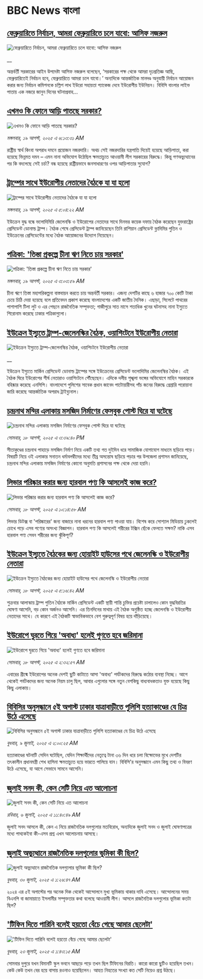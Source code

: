 # BBC News বাংলা## [ফেব্রুয়ারিতে নির্বাচন, আমরা ফেব্রুয়ারিতে চলে যাবো: আসিফ নজরুল](https://www.bbc.co.uk/bengali/live/cx23gxm2vzyt?at_medium=RSS&at_campaign=rss?at_campaign=githubrss)![ফেব্রুয়ারিতে নির্বাচন, আমরা ফেব্রুয়ারিতে চলে যাবো: আসিফ নজরুল](https://ichef.bbci.co.uk/ace/standard/240/cpsprodpb/49fe/live/2d3a6bc0-7cdf-11f0-a34f-318be3fb0481.jpg)__অন্তর্বর্তী সরকারের আইন উপদেষ্টা আসিফ নজরুল বলেছেন, ‘সরকারের পক্ষ থেকে আমরা দৃঢপ্রতিজ্ঞ আছি, ফেব্রুয়ারিতেই নির্বাচন হবে, ফেব্রুয়ারিতে আমরা চলে যাবো।’ অন্যদিকে আন্তর্জাতিক মানদণ্ড অনুযায়ী নির্বাচন আয়োজন করার জন্য নির্বাচন কমিশনকে চল্লিশ লাখ ইউরো সহায়তা প্যাকেজ দেবে ইউরোপীয় ইউনিয়ন। বিবিসি বাংলার লাইভ পাতায় এক নজরে জানুন দিনের ঘটনাপ্রবাহ...## [এখনও কি ফোনে আড়ি পাতছে সরকার?](https://www.bbc.com/bengali/articles/cvg3dv0zg0lo?at_medium=RSS&at_campaign=rss?at_campaign=githubrss)![এখনও কি ফোনে আড়ি পাতছে সরকার?](https://ichef.bbci.co.uk/ace/ws/240/cpsprodpb/8e5f/live/19f3b690-7c47-11f0-a34f-318be3fb0481.jpg)_মঙ্গলবার, ১৯ আগস্ট, ২০২৫ এ ৬:১৩:৩১ AM_রাষ্ট্রীয় স্বার্থ কিংবা অপরাধ দমনে প্রয়োজন নজরদারি। অথচ সেই নজরদারির যন্ত্রপাতি দিয়েই হয়েছে আড়িপাতা, করা হয়েছে ভিন্নমত দমন – এমন নানা অভিযোগ উঠেছিল ক্ষমতাচ্যুত আওয়ামী লীগ সরকারের বিরুদ্ধে। কিন্তু গণঅভ্যুত্থানের পর কি বদলেছে সেই চর্চা? বন্ধ হয়েছে রাষ্ট্রীয়ভাবে জনসাধারণের ওপর আড়িপাতার সুযোগ?## [ট্রাম্পের সাথে ইউরোপীয় নেতাদের বৈঠকে যা যা হলো](https://www.bbc.com/bengali/articles/c9vd0n2lyx8o?at_medium=RSS&at_campaign=rss?at_campaign=githubrss)![ট্রাম্পের সাথে ইউরোপীয় নেতাদের বৈঠকে যা যা হলো](https://ichef.bbci.co.uk/ace/ws/240/cpsprodpb/2afe/live/4c128040-7cae-11f0-a34f-318be3fb0481.jpg)_মঙ্গলবার, ১৯ আগস্ট, ২০২৫ এ ৫:০৪:২২ AM_ইউক্রেন যুদ্ধ বন্ধে ভলোদিমিরি জেলেনস্কি ও ইউরোপের নেতাদের সাথে দিনভর কয়েক দফায় বৈঠক করেছেন যুক্তরাষ্ট্রের প্রেসিডেন্ট ডোনাল্ড ট্রাম্প। বৈঠক শেষে প্রেসিডেন্ট ট্রাম্প জানিয়েছেন তিনি রাশিয়ান প্রেসিডেন্ট ভ্লাদিমির পুতিন ও ইউক্রেনের প্রেসিডেন্টের মধ্যে বৈঠক আয়োজনের উদ্যোগ নিয়েছেন।## [পত্রিকা: 'তিস্তা প্রকল্পে চীনা ঋণ নিতে চায় সরকার'](https://www.bbc.com/bengali/articles/cvgv1e8e9x1o?at_medium=RSS&at_campaign=rss?at_campaign=githubrss)![পত্রিকা: 'তিস্তা প্রকল্পে চীনা ঋণ নিতে চায় সরকার'](https://ichef.bbci.co.uk/ace/ws/240/cpsprodpb/161d/live/cff58eb0-7ca5-11f0-98ef-276a88a8982f.jpg)_মঙ্গলবার, ১৯ আগস্ট, ২০২৫ এ ৩:০৩:৫৯ AM_চীনা ঋণে তিস্তা মহাপরিকল্পনা বাস্তবায়ন করতে চায় অন্তর্বর্তী সরকার। এজন্য দেশটির কাছে ৬ হাজার ৭০০ কোটি টাকা চেয়ে চিঠি দেয়া হয়েছে বলে প্রতিবেদন প্রকাশ করেছে বাংলাদেশের একটি জাতীয় দৈনিক। এছাড়া, সিলেটে পাথরের পাশাপাশি টিলা লুট ও এর পেছনে রাজনৈতিক সম্পৃক্ততা; গাজীপুরে সাত মাসে শতাধিক খুনের ঘটনাসহ নানা ইস্যুতে শিরোনাম করেছে ঢাকার পত্রিকাগুলো।## [ইউক্রেন ইস্যুতে ট্রাম্প-জেলেনস্কির বৈঠক, ওয়াশিংটনে ইউরোপীয় নেতারা](https://www.bbc.co.uk/bengali/live/cgr9dd4zy2xt?at_medium=RSS&at_campaign=rss?at_campaign=githubrss)![ইউক্রেন ইস্যুতে ট্রাম্প-জেলেনস্কির বৈঠক, ওয়াশিংটনে ইউরোপীয় নেতারা](https://ichef.bbci.co.uk/ace/standard/240/cpsprodpb/35fa/live/74106de0-7c5a-11f0-ab3e-bd52082cd0ae.jpg)__ইউক্রেন ইস্যুতে মার্কিন প্রেসিডেন্ট ডোনাল্ড ট্রাম্পের সঙ্গে ইউক্রেনের প্রেসিডেন্ট ভলোদিমির জেলেনস্কির বৈঠক। এই বৈঠক ঘিরে ইউরোপের শীর্ষ নেতারাও ওয়াশিংটনে পৌঁছেছেন। এদিকে দলীয় শৃঙ্খলা ভঙ্গের অভিযোগে মাহিন সরকারকে বহিষ্কার করেছে এনসিপি। বাংলাদেশে পুলিশের সাবেক প্রধান জাবেদ পাটোয়ারীসহ পাঁচ জনের বিরুদ্ধে গ্রেপ্তারি পরোয়ানা জারি করেছে আন্তর্জাতিক অপরাধ ট্রাইব্যুনাল।## [চন্দ্রনাথ মন্দির এলাকায় মসজিদ নির্মাণের ফেসবুক পোস্ট ঘিরে যা ঘটেছে](https://www.bbc.com/bengali/articles/c4gqrvr4dqyo?at_medium=RSS&at_campaign=rss?at_campaign=githubrss)![চন্দ্রনাথ মন্দির এলাকায় মসজিদ নির্মাণের ফেসবুক পোস্ট ঘিরে যা ঘটেছে](https://ichef.bbci.co.uk/ace/ws/240/cpsprodpb/0a51/live/85c59690-7c42-11f0-ab3e-bd52082cd0ae.jpg)_সোমবার, ১৮ আগস্ট, ২০২৫ এ ৩:৩৯:৪০ PM_সীতাকুণ্ডের চন্দ্রনাথ পাহাড়ে মসজিদ নির্মাণ নিয়ে একটি তথ্য গত দুইদিন ধরে সামাজিক যোগাযোগ মাধ্যমে ছড়িয়ে পড়ে। বিষয়টি নিয়ে ওই এলাকার সনাতন ধর্মাবলম্বীদের মধ্যে তীব্র অসন্তোষ ছড়িয়ে পড়ার পর উপজেলা প্রশাসন জানিয়েছে, চন্দ্রনাথ মন্দির এলাকায় মসজিদ নির্মাণের কোনো অনুমতি প্রশাসনের পক্ষ থেকে দেয়া হয়নি।## [লিভার পরিষ্কার করার জন্য হারবাল পণ্য কি আসলেই কাজ করে?](https://www.bbc.com/bengali/articles/c93dqkeqwzyo?at_medium=RSS&at_campaign=rss?at_campaign=githubrss)![লিভার পরিষ্কার করার জন্য হারবাল পণ্য কি আসলেই কাজ করে?](https://ichef.bbci.co.uk/ace/ws/240/cpsprodpb/2c5b/live/0b601110-6f99-11f0-af20-030418be2ca5.jpg)_সোমবার, ১৮ আগস্ট, ২০২৫ এ ১০:১৪:৫৮ AM_লিভার ডিটক্স বা 'পরিষ্কারের' জন্য বাজারে নানা ধরনের হারবাল পণ্য পাওয়া যায়। বিশেষ করে সোশ্যাল মিডিয়ায় ঢুকলেই চোখে পড়ে এসব পণ্যের অসংখ্য বিজ্ঞাপন। হারবাল পণ্য কি আসলেই শরীরের টক্সিন ছেঁকে ফেলতে সক্ষম? নাকি এসব হারবাল পণ্য সেবন শরীরের জন্য ঝুঁকিপূর্ণ?## [ইউক্রেন ইস্যুতে বৈঠকের জন্য হোয়াইট হাউসের পথে জেলেনস্কি ও ইউরোপীয় নেতারা](https://www.bbc.com/bengali/articles/c24zg62d140o?at_medium=RSS&at_campaign=rss?at_campaign=githubrss)![ইউক্রেন ইস্যুতে বৈঠকের জন্য হোয়াইট হাউসের পথে জেলেনস্কি ও ইউরোপীয় নেতারা](https://ichef.bbci.co.uk/ace/ws/240/cpsprodpb/ef00/live/91a133f0-7bea-11f0-a34f-318be3fb0481.jpg)_সোমবার, ১৮ আগস্ট, ২০২৫ এ ৫:১৬:৪২ AM_শুক্রবার আলাস্কায় ট্রাম্প পুতিন বৈঠকে মার্কিন প্রেসিডেন্ট একটি স্থায়ী শান্তি চুক্তির প্রচেষ্টা চালালেও কোন যুদ্ধবিরতির ঘোষণা আসেনি, বড় কোন অর্জনও আসেনি। এর তিনদিনের মাথায় এই বৈঠক অনুষ্ঠিত হচ্ছে জেলেনস্কি ও ইউরোপীয় নেতাদের সাথে। যে কারণে এই বৈঠকটি স্বাভাবিকভাবে বেশ গুরুত্বপূর্ণ বিষয় হয়ে দাঁড়িয়েছে।## [ইউরোপে ঘুরতে গিয়ে 'অবাধ্য' হলেই গুণতে হবে জরিমানা](https://www.bbc.com/bengali/articles/ckgl691x5wno?at_medium=RSS&at_campaign=rss?at_campaign=githubrss)![ইউরোপে ঘুরতে গিয়ে 'অবাধ্য' হলেই গুণতে হবে জরিমানা](https://ichef.bbci.co.uk/ace/ws/240/cpsprodpb/3706/live/f4628c90-752e-11f0-a975-cb151ca452f4.jpg)_সোমবার, ১৮ আগস্ট, ২০২৫ এ ২:৩২:৫৭ AM_এবারের গ্রীষ্মে ইউরোপের অনেক দেশই ছুটি কাটাতে আসা 'অবাধ্য' পর্যটকদের বিরুদ্ধে কঠোর ব্যবস্থা নিচ্ছে। আগে থেকেই পর্যটকদের জন্য অনেক নিয়ম চালু ছিল, আবার এগুলোর সঙ্গে নতুন বেশকিছু বাধ্যবাধকতাও যুক্ত হয়েছে কিছু কিছু এলাকায়।## [বিবিসির অনুসন্ধানে ৫ই অগাস্ট ঢাকার যাত্রাবাড়ীতে পুলিশি হত্যাকাণ্ডের যে চিত্র উঠে এসেছে](https://www.bbc.com/bengali/articles/ce9x120d74yo?at_medium=RSS&at_campaign=rss?at_campaign=githubrss)![বিবিসির অনুসন্ধানে ৫ই অগাস্ট ঢাকার যাত্রাবাড়ীতে পুলিশি হত্যাকাণ্ডের যে চিত্র উঠে এসেছে](https://ichef.bbci.co.uk/ace/ws/240/cpsprodpb/f4e7/live/69ad1a10-5c70-11f0-960d-e9f1088a89fe.png)_বুধবার, ৯ জুলাই, ২০২৫ এ ২:০০:২৫ AM_হত্যাকাণ্ডের ঘটনাটি সেদিন ঘটেছিল, যেদিন শিক্ষার্থীদের নেতৃত্বে টানা ৩৬ দিন ধরে চলা বিক্ষোভের মুখে দেশটির তৎকালীন প্রধানমন্ত্রী শেখ হাসিনা ক্ষমতাচ্যুত হয়ে ভারতে পালিয়ে যান। বিবিসি'র অনুসন্ধানে এমন কিছু তথ্য ও বিবরণ উঠে এসেছে, যা আগে সেভাবে সামনে আসেনি।## [জুলাই সনদ কী, কেন সেটি নিয়ে এত আলোচনা](https://www.bbc.com/bengali/articles/c939xgp251po?at_medium=RSS&at_campaign=rss?at_campaign=githubrss)![জুলাই সনদ কী, কেন সেটি নিয়ে এত আলোচনা](https://ichef.bbci.co.uk/ace/ws/240/cpsprodpb/dafa/live/26a3d870-59b5-11f0-994d-9db2713c89df.jpg)_রবিবার, ৬ জুলাই, ২০২৫ এ ১১:৪০:৪৯ AM_জুলাই সনদ আসলে কী, কেন এ নিয়ে রাজনৈতিক দলগুলোর মতবিরোধ, অন্যদিকে জুলাই সনদ ও জুলাই ঘোষণাপত্রের মধ্যে পাথ্যকইবা কী-এসব প্রশ্ন এখন আলোচনায় আসছে।## [জুলাই অভ্যুত্থানে রাজনৈতিক দলগুলোর ভূমিকা কী ছিল?](https://www.bbc.com/bengali/articles/c8x5ed4gzz8o?at_medium=RSS&at_campaign=rss?at_campaign=githubrss)![জুলাই অভ্যুত্থানে রাজনৈতিক দলগুলোর ভূমিকা কী ছিল?](https://ichef.bbci.co.uk/ace/ws/240/cpsprodpb/cc0e/live/a70369f0-6bca-11f0-af20-030418be2ca5.jpg)_বুধবার, ৩০ জুলাই, ২০২৫ এ ১:২৬:৪৭ AM_২০২৪ এর ৫ই অগাস্টের পর অনেক দিক থেকেই আন্দোলনে মুখ্য ভূমিকায় থাকার দাবি এসেছে। আন্দোলনের সময় বিএনপি বা জামায়াতে ইসলামীর সম্পৃক্ততার কথা বলেছে আওয়ামী লীগ। আসলে রাজনৈতিক দলগুলোর ভূমিকা কতটা ছিল?## ['টিফিন দিতে পারিনি বলেই হয়তো বেঁচে গেছে আমার ছেলেটা'](https://www.bbc.com/bengali/articles/c07d4n1vxl1o?at_medium=RSS&at_campaign=rss?at_campaign=githubrss)!['টিফিন দিতে পারিনি বলেই হয়তো বেঁচে গেছে আমার ছেলেটা'](https://ichef.bbci.co.uk/ace/ws/240/cpsprodpb/34db/live/480665e0-670d-11f0-97e0-491eb8268629.jpg)_বুধবার, ২৩ জুলাই, ২০২৫ এ ১:৪৩:১৫ AM_সোমবার দুপুরে যখন বিমানটি স্কুল ভবনে আছড়ে পড়ে তখন ছিল টিফিনের বিরতি। কারো কারো ছুটিও হয়েছিল তখন। কেউ কেউ তখন বের হয়ে বাসায় রওনাও হয়েছিলেন। আহত নিহতের সংখ্যা কত সেটি নিয়েও প্রশ্ন উঠছে।